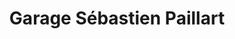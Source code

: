 ---
title: "Garage Sébastien Paillart"
url: /anvin/garage-sebastien-paillart/
shop: réparation de voitures
---